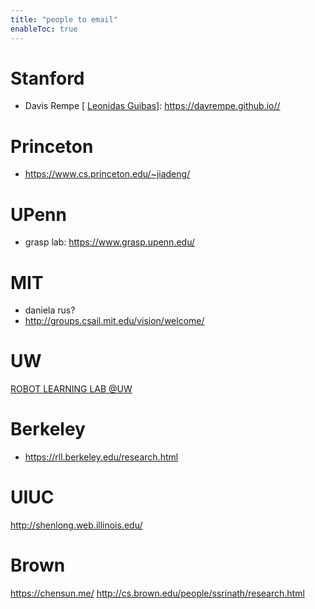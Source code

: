 ```yaml
---
title: "people to email"
enableToc: true
---
```


# Stanford 
- Davis Rempe \[ [Leonidas Guibas](https://geometry.stanford.edu/member/guibas/)\]: https://davrempe.github.io//


# Princeton
- https://www.cs.princeton.edu/~jiadeng/


# UPenn 
- grasp lab: https://www.grasp.upenn.edu/

# MIT 
- daniela rus?
- http://groups.csail.mit.edu/vision/welcome/

# UW 
[ROBOT LEARNING LAB @UW](https://robotlearning.cs.washington.edu/)


# Berkeley 
- https://rll.berkeley.edu/research.html


# UIUC
http://shenlong.web.illinois.edu/

# Brown
https://chensun.me/
http://cs.brown.edu/people/ssrinath/research.html
